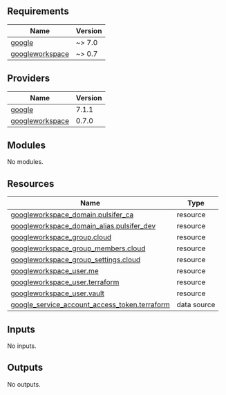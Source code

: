 <!-- BEGIN_TF_DOCS -->
## Requirements

| Name | Version |
|------|---------|
| <a name="requirement_google"></a> [google](#requirement\_google) | ~> 7.0 |
| <a name="requirement_googleworkspace"></a> [googleworkspace](#requirement\_googleworkspace) | ~> 0.7 |

## Providers

| Name | Version |
|------|---------|
| <a name="provider_google"></a> [google](#provider\_google) | 7.1.1 |
| <a name="provider_googleworkspace"></a> [googleworkspace](#provider\_googleworkspace) | 0.7.0 |

## Modules

No modules.

## Resources

| Name | Type |
|------|------|
| [googleworkspace_domain.pulsifer_ca](https://registry.terraform.io/providers/hashicorp/googleworkspace/latest/docs/resources/domain) | resource |
| [googleworkspace_domain_alias.pulsifer_dev](https://registry.terraform.io/providers/hashicorp/googleworkspace/latest/docs/resources/domain_alias) | resource |
| [googleworkspace_group.cloud](https://registry.terraform.io/providers/hashicorp/googleworkspace/latest/docs/resources/group) | resource |
| [googleworkspace_group_members.cloud](https://registry.terraform.io/providers/hashicorp/googleworkspace/latest/docs/resources/group_members) | resource |
| [googleworkspace_group_settings.cloud](https://registry.terraform.io/providers/hashicorp/googleworkspace/latest/docs/resources/group_settings) | resource |
| [googleworkspace_user.me](https://registry.terraform.io/providers/hashicorp/googleworkspace/latest/docs/resources/user) | resource |
| [googleworkspace_user.terraform](https://registry.terraform.io/providers/hashicorp/googleworkspace/latest/docs/resources/user) | resource |
| [googleworkspace_user.vault](https://registry.terraform.io/providers/hashicorp/googleworkspace/latest/docs/resources/user) | resource |
| [google_service_account_access_token.terraform](https://registry.terraform.io/providers/hashicorp/google/latest/docs/data-sources/service_account_access_token) | data source |

## Inputs

No inputs.

## Outputs

No outputs.
<!-- END_TF_DOCS -->
